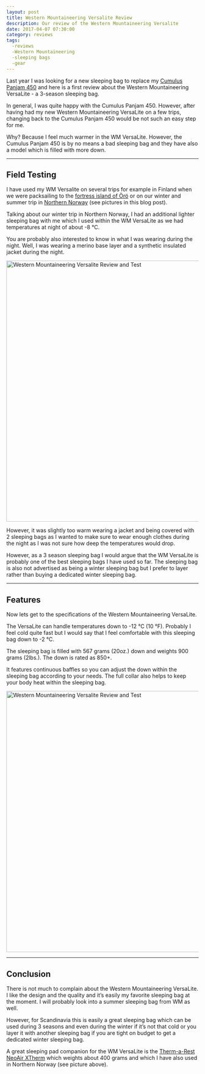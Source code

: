 ```yaml
---
layout: post
title: Western Mountaineering Versalite Review
description: Our review of the Western Mountaineering Versalite
date: 2017-04-07 07:30:00
category: reviews
tags:
  -reviews
  -Western Mountaineering
  -sleeping bags
  -gear
---
```

Last year I was looking for a new sleeping bag to replace my [Cumulus Panjam 450][1] and here is a first review about the Western Mountaineering VersaLite - a 3-season sleeping bag.

In general, I was quite happy with the Cumulus Panjam 450. However, after having had my new Western Mountaineering VersaLite on a few trips, changing back to the Cumulus Panjam 450 would be not such an easy step for me.

Why? Because I feel much warmer in the WM VersaLite. However, the Cumulus Panjam 450 is by no means a bad sleeping bag and they have also a model which is filled with more down.

<amp-img src="https://c1.staticflickr.com/9/8185/28431572180_4c18fea5a0_b.jpg" width="100%" alt="Western Mountaineering Versalite Review and Test"></amp-img>

<!--more-->

---

## Field Testing
 I have used my WM Versalite on several trips for example in Finland when we were packsailing to the [fortress island of Örö][2] or on our winter and summer trip in [Northern Norway][3] (see pictures in this blog post).

Talking about our winter trip in Northern Norway, I had an additional lighter sleeping bag with me which I used within the WM VersaLite as we had temperatures at night of about -8 °C.

You are probably also interested to know in what I was wearing during the night. Well, I was wearing a merino base layer and a synthetic insulated jacket during the night.

<a data-flickr-embed="true"  href="https://www.flickr.com/photos/90204224@N07/28716083885/in/album-72157666947120531/" title="Western Mountaineering Versalite Review and Test"><img src="https://c1.staticflickr.com/9/8676/28716083885_bbf1d5f5b3_b.jpg" width="1024" height="683" alt="Western Mountaineering Versalite Review and Test"></a><script async src="//embedr.flickr.com/assets/client-code.js" charset="utf-8"></script>

However, it was slightly too warm wearing a jacket and being covered with 2 sleeping bags as I wanted to make sure to wear enough clothes during the night as I was not sure how deep the temperatures would drop.

However, as a 3 season sleeping bag I would argue that the WM VersaLite is probably one of the best sleeping bags I have used so far. The sleeping bag is also not advertised as being a winter sleeping bag but I prefer to layer rather than buying a dedicated winter sleeping bag.

---

## Features
Now lets get to the specifications of the Western Mountaineering VersaLite.

The VersaLite can handle temperatures down to -12 °C (10 °F). Probably I feel cold quite fast but I would say that I feel comfortable with this sleeping bag down to -2 °C.

The sleeping bag is filled with 567 grams (20oz.) down and weights 900 grams (2lbs.). The down is rated as 850+.

It features continuous baffles so you can adjust the down within the sleeping bag according to your needs. The full collar also helps to keep your body heat within the sleeping bag.

<a data-flickr-embed="true"  href="https://www.flickr.com/photos/90204224@N07/28716071475/in/album-72157666947120531/" title="Western Mountaineering Versalite Review and Test"><img src="https://c1.staticflickr.com/9/8350/28716071475_d5bee56ddf_b.jpg" width="1024" height="683" alt="Western Mountaineering Versalite Review and Test"></a><script async src="//embedr.flickr.com/assets/client-code.js" charset="utf-8"></script>

---

## Conclusion
There is not much to complain about the Western Mountaineering VersaLite. I like the design and the quality and it’s easily my favorite sleeping bag at the moment. I will probably look into a summer sleeping bag from WM as well.

However, for Scandinavia this is easily a great sleeping bag which can be used during 3 seasons and even during the winter if it’s not that cold or you layer it with another sleeping bag if you are tight on budget to get a dedicated winter sleeping bag.

A great sleeping pad companion for the WM VersaLite is the <a href="http://amzn.to/2og8uXo" rel="nofollow">Therm-a-Rest NeoAir XTherm</a> which weights about 400 grams and which I have also used in Northern Norway (see picture above).

[1]:	http://www.hikeventures.com/cumulus-panyam-450/ "Cumulus Panjam 450"
[2]:	http://www.hikeventures.com/Oro/ "Fortress Island of Örö"
[3]:	http://www.hikeventures.com/winter-camping-alta/ "Northern Norway"
